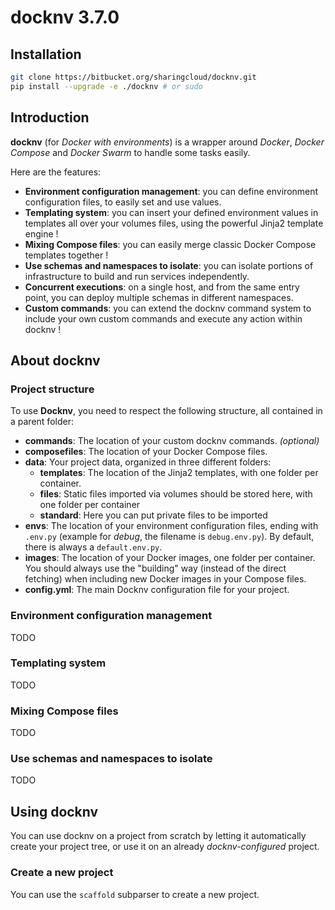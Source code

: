 # docknv 3.7.0

## Installation

```bash
git clone https://bitbucket.org/sharingcloud/docknv.git
pip install --upgrade -e ./docknv # or sudo
```

## Introduction

**docknv** (for *Docker with environments*) is a wrapper around *Docker*, *Docker Compose* and *Docker Swarm* to handle some tasks easily.  

Here are the features:

- **Environment configuration management**: you can define environment configuration files, to easily set and use values.
- **Templating system**: you can insert your defined environment values in templates all over your volumes files, using the powerful Jinja2 template engine !
- **Mixing Compose files**: you can easily merge classic Docker Compose templates together !
- **Use schemas and namespaces to isolate**: you can isolate portions of infrastructure to build and run services independently.
- **Concurrent executions**: on a single host, and from the same entry point, you can deploy multiple schemas in different namespaces.
- **Custom commands**: you can extend the docknv command system to include your own custom commands and execute any action within docknv !

## About docknv

### Project structure

To use **Docknv**, you need to respect the following structure, all contained in a parent folder:

- **commands**: The location of your custom docknv commands. *(optional)*
- **composefiles**: The location of your Docker Compose files.
- **data**: Your project data, organized in three different folders:
    - **templates**: The location of the Jinja2 templates, with one folder per container.
    - **files**: Static files imported via volumes should be stored here, with one folder per container
    - **standard**: Here you can put private files to be imported
- **envs**: The location of your environment configuration files, ending with `.env.py` (example for *debug*, the filename is `debug.env.py`). By default, there is always a `default.env.py`.
- **images**: The location of your Docker images, one folder per container. You should always use the "building" way (instead of the direct fetching) when including new Docker images in your Compose files.
- **config.yml**: The main Docknv configuration file for your project.

### Environment configuration management

TODO

### Templating system

TODO

### Mixing Compose files

TODO

### Use schemas and namespaces to isolate

TODO

## Using docknv

You can use docknv on a project from scratch by letting it automatically create your project tree, or use it on an already *docknv-configured* project.

### Create a new project

You can use the `scaffold` subparser to create a new project.
